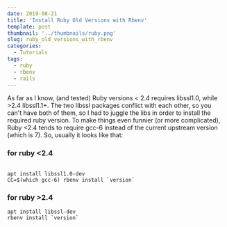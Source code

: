 ```yaml
---
date: 2019-08-21
title: 'Install Ruby Old Versions with Rbenv'
template: post
thumbnail: '../thumbnails/ruby.png'
slug: ruby_old_versions_with_rbenv
categories:
  - Tutorials
tags:
  - ruby
  - rbenv
  - rails
---
```


As far as I know, (and tested) Ruby versions < 2.4 requires libssl1.0, while >2.4 libssl1.1+. The two libssl packages conflict with each other, so you can't have both of them, so I had to juggle the libs in order to install the required ruby version. To make things even funnier (or more complicated), Ruby <2.4 tends to require gcc-6 instead of the current upstream version (which is 7).
So, usually it looks like that:

### for ruby <2.4

```terminal

apt install libssl1.0-dev
CC=$(which gcc-6) rbenv install `version`
```

### for ruby >2.4

```terminal
apt install libssl-dev
rbenv install `version`
```
